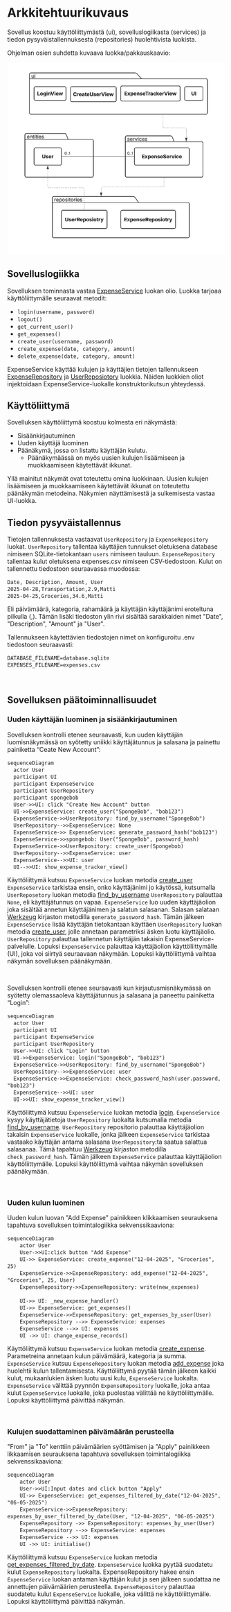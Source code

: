 # Arkkitehtuurikuvaus

Sovellus koostuu käyttöliittymästä (ui), sovelluslogiikasta (services) ja tiedon pysyväistallennuksesta (repositories) huolehtivista luokista.

Ohjelman osien suhdetta kuvaava luokka/pakkauskaavio:

![](./images/pakkauskaavio.png)

## Sovelluslogiikka

Sovelluksen tominnasta vastaa [ExpenseService](https://github.com/n1k1k/ot-harjoitustyo-2025/blob/main/src/services/expense_service.py) luokan olio. 
Luokka tarjoaa käyttöliittymälle seuraavat metodit:

- `login(username, password)`
- `logout()`
- `get_current_user()`
- `get_expenses()`
- `create_user(username, password)`
- `create_expense(date, category, amount)`
- `delete_expense(date, category, amount)`

ExpenseService käyttää kulujen ja käyttäjien tietojen tallennukseen [ExpenseRepository](https://github.com/n1k1k/ot-harjoitustyo-2025/blob/main/src/repositories/expense_repository.py) ja [UserReposiotory](https://github.com/n1k1k/ot-harjoitustyo-2025/blob/main/src/repositories/user_repository.py) luokkia. Näiden luokkien oliot injektoidaan ExpenseService-luokalle konstruktorikutsun yhteydessä.

## Käyttöliittymä

Sovelluksen käyttöliittymä koostuu kolmesta eri näkymästä:

- Sisäänkirjautuminen
- Uuden käyttäjä luominen
- Päänäkymä, jossa on listattu käyttäjän kulutu.
    - Päänäkymäässä on myös uusien kulujen lisäämiseen ja muokkaamiseen käytettävät ikkunat.

Yllä mainitut näkymät ovat toteutettu omina luokkinaan. Uusien kulujen lisäämiseen ja muokkaamiseen käytettävät ikkunat on toteutettu päänäkymän metodeina. Näkymien näyttämisestä ja sulkemisesta vastaa UI-luokka.

## Tiedon pysyväistallennus

Tietojen tallennuksesta vastaavat `UserRepository` ja `ExpenseRepository` luokat. `UserRepository` tallentaa käyttäjien tunnukset oletuksena database nimiseen SQLite-tietokantaan `users` nimiseen tauluun. `ExpenseRepository` tallentaa kulut oletuksena expenses.csv nimiseen CSV-tiedostoon. Kulut on tallennettu tiedostoon seuraavassa muodossa:

```
Date, Description, Amount, User
2025-04-28,Transportation,2.9,Matti
2025-04-25,Groceries,34.6,Matti
```
Eli päivämäärä, kategoria, rahamäärä ja käyttäjän käyttäjänimi eroteltuna pilkulla (,). Tämän lisäki tiedoston ylin rivi sisältää sarakkaiden nimet "Date", "Description", "Amount" ja "User".

Tallennukseen käytettävien tiedostojen nimet on konfiguroitu .env tiedostoon seuraavasti:
```
DATABASE_FILENAME=database.sqlite
EXPENSES_FILENAME=expenses.csv
```

<br /> 

## Sovelluksen päätoiminnallisuudet

### Uuden käyttäjän luominen ja sisäänkirjautuminen

Sovelluksen kontrolli etenee seuraavasti, kun uuden käyttäjän luomisnäkymässä on syötetty uniikki käyttäjätunnus ja salasana ja painettu painiketta “Ceate New Account”:

```mermaid
sequenceDiagram
  actor User
  participant UI
  participant ExpenseService
  participant UserRepository
  participant spongebob
  User->>UI: click "Create New Account" button
  UI->>ExpenseService: create_user("SpongeBob", "bob123")
  ExpenseService->>UserRepository: find_by_username("SpongeBob")
  UserRepository-->>ExpenseService: None
  ExpenseService->> ExpenseService: generate_password_hash("bob123")
  ExpenseService->>spongebob: User("SpongeBob", password_hash)
  ExpenseService->>UserRepository: create_user(Spongebob)
  UserRepository-->>ExpenseService: user
  ExpenseService-->>UI: user
  UI-->>UI: show_expense_tracker_view()
```
Käyttöliittymä kutsuu `ExpenseService` luokan metodia [create_user](https://github.com/n1k1k/ot-harjoitustyo-2025/blob/d66631ca53ce37b94549ab3b1a4915934b62772e/src/repositories/user_repository.py#L20) `ExpenseService` tarkistaa ensin, onko käyttäjänimi jo käytössä, kutsumalla `UserReposetory` luokan metodia [find_by_username](https://github.com/n1k1k/ot-harjoitustyo-2025/blob/d66631ca53ce37b94549ab3b1a4915934b62772e/src/repositories/user_repository.py#L42) `UserRepository` palauttaa `None`, eli käyttäjätunnus on vapaa.  `ExpenseService` luo uuden käyttäjäolion joka sisältää annetun käyttäjänimen ja salatun salasanan. Salasan salataan [Werkzeug](https://pypi.org/project/Werkzeug/) kirjaston metodilla `generate_password_hash`. 
Tämän jälkeen `ExpenseService` lisää käyttäjän tietokantaan käyttäen `UserRepository` luokan metodia 
[create_user](https://github.com/n1k1k/ot-harjoitustyo-2025/blob/d66631ca53ce37b94549ab3b1a4915934b62772e/src/repositories/user_repository.py#L20), jolle annetaan parametriksi äsken luotu käyttäjäolio. `UserRepository` palauttaa tallennetun käyttäjän takaisin ExpenseService-palvelulle. Lopuksi  `ExpenseService` palauttaa käyttäjäolion käyttöliittymälle (UI), joka voi siirtyä seuraavaan näkymään. Lopuksi käyttöliittymä vaihtaa näkymän sovelluksen päänäkymään.

<br /> 

Sovelluksen kontrolli etenee seuraavasti kun kirjautusmisnäkymässä on syötetty olemassaoleva käyttäjätunnus ja salasana ja paneettu painiketta “Login”:

```mermaid
sequenceDiagram
  actor User
  participant UI
  participant ExpenseService
  participant UserRepository
  User->>UI: click "Login" button
  UI->>ExpenseService: login("SpongeBob", "bob123")
  ExpenseService->>UserRepository: find_by_username("SpongeBob")
  UserRepository-->>ExpenseService: user
  ExpenseService->>ExpenseService: check_password_hash(user.password, "bob123")
  ExpenseService-->>UI: user
  UI->>UI: show_expense_tracker_view()
  ```
Käyttöliittymä kutsuu  `ExpenseService` luokan metodia [login](https://github.com/n1k1k/ot-harjoitustyo-2025/blob/d66631ca53ce37b94549ab3b1a4915934b62772e/src/services/expense_service.py#L150). `ExpenseService` kysyy käyttäjätietoja  `UserRepository` luokalta kutsumalla metodia [find_by_username](https://github.com/n1k1k/ot-harjoitustyo-2025/blob/d66631ca53ce37b94549ab3b1a4915934b62772e/src/repositories/user_repository.py#L42). `UserRepository` repositorio palauttaa käyttäjäolion takaisin `ExpenseService` luokalle, jonka jälkeen `ExpenseService` tarkistaa vastaako käyttäjän antama salasana `UserRepository`:ta saatua salattua salasanaa. Tämä tapahtuu [Werkzeug](https://pypi.org/project/Werkzeug/) kirjaston metodilla `check_password_hash`. Tämän jälkeen `ExpenseService` palauttaa käyttäjäolion käyttöliittymälle. Lopuksi käyttöliittymä vaihtaa näkymän sovelluksen päänäkymään.

<br /> 

### Uuden kulun luominen

Uuden kulun luovan "Add Expense" painikkeen klikkaamisen seurauksena tapahtuva sovelluksen toimintalogiikka sekvenssikaaviona:

```mermaid
sequenceDiagram
    actor User
    User->>UI:click button "Add Expense"
    UI->> ExpenseService: create_expense("12-04-2025", "Groceries", 25)
    ExpenseService->>ExpenseRepository: add_expense("12-04-2025", "Groceries", 25, User)
    ExpenseRepository->>ExpenseRepository: write(new_expenses)

    UI->> UI: _new_expense_handler()
    UI->> ExpenseService: get_expenses()
    ExpenseService->>ExpenseRepository: get_expenses_by_user(User)
    ExpenseRepository -->> ExpenseService: expenses
    ExpenseService -->> UI: expenses
    UI ->> UI: change_expense_records()
```

Käyttöliittymä kutsuu `ExpenseService` luokan metodia [create_expense](https://github.com/n1k1k/ot-harjoitustyo-2025/blob/d66631ca53ce37b94549ab3b1a4915934b62772e/src/services/expense_service.py#L114). Parametreina annetaan kulun päivämäärä, kategoria ja summa. `ExpenseService` kutsuu `ExpenseRepository` luokan metodia  [add_expense]() joka huolehtii kulun tallentamisesta. Käyttöliittymä pyytää tämän jälkeen kaikki kulut, mukaanlukien äsken luotu uusi kulu, `ExpenseService` luokalta. `ExpenseService` välittää pyynnön `ExpenseRepository` luokalle, joka antaa kulut `ExpenseService` luokalle, joka puolestaa välittää ne käyttöliittymälle. Lopuksi käyttöliittymä päivittää näkymän.

<br /> 

### Kulujen suodattaminen päivämäärän perusteella

"From" ja "To" kenttiin päivämäärien syöttämisen ja "Apply" painikkeen likkaamisen seurauksena tapahtuva sovelluksen toimintalogiikka sekvenssikaaviona:

```mermaid
sequenceDiagram
    actor User
    User->>UI:Input dates and click button "Apply"
    UI->> ExpenseService: get_expenses_filtered_by_date("12-04-2025", "06-05-2025")
    ExpenseService->>ExpenseRepository: expenses_by_user_filtered_by_date(User, "12-04-2025", "06-05-2025")
    ExpenseRepository ->> ExpenseRepository: expenses_by_user(User)
    ExpenseRepository -->> ExpenseService: expenses
    ExpenseService -->> UI: expenses
    UI ->> UI: initialise()
```

Käyttöliittymä kutsuu `ExpenseService` luokan metodia [get_expenses_filtered_by_date](). `ExpenseService` luokka pyytää suodatetu kulut `ExpenseRepository` luokalta. ExpenseRepository hakee ensin `ExpenseService` luokan antaman käyttäjän kulut ja sen jälkeen suodattaa ne annettujen päivämäärien perusteella. `ExpenseRepository` palauttaa suodatetu kulut `ExpenseService` luokalle, joka välittä ne käyttöliittymälle. Lopuksi käyttöliittymä päivittää näkymän.



